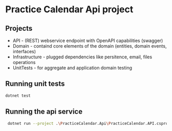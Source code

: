 # Practice Calendar Api project

## Projects
- API - (REST) webservice endpoint with OpenAPI capabilities (swagger)
- Domain - containd core elements of the domain (entities, domain events, interfaces)
- Infrastructure - plugged dependencies like persitence, email, files operations
- UnitTests - for aggregate and application domain testing

## Running unit tests

```sh
dotnet test
```

## Running the api service

```sh
 dotnet run --project .\PracticeCalendar.Api\PracticeCalendar.API.csproj
```
